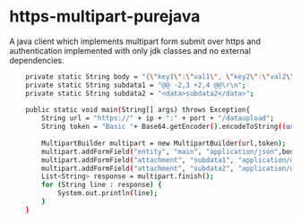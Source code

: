 # https-multipart-purejava
A java client which implements multipart form submit over https and authentication implemented with only jdk classes and no external dependencies.


```sh
	private static String body = "{\"key1\":\"val1\", \"key2\":\"val2\"}";
	private static String subdata1 = "@@ -2,3 +2,4 @@\r\n";
	private static String subdata2 = "<data>subdata2</data>";
	
	public static void main(String[] args) throws Exception{		
		String url = "https://" + ip + ":" + port + "/dataupload";
		String token = "Basic "+ Base64.getEncoder().encodeToString((userName+":"+password).getBytes());
		
		MultipartBuilder multipart = new MultipartBuilder(url,token);		
        multipart.addFormField("entity", "main", "application/json",body);
        multipart.addFormField("attachment", "subdata1", "application/octet-stream",subdata1);
        multipart.addFormField("attachment", "subdata2", "application/octet-stream",subdata2);        
        List<String> response = multipart.finish();         
        for (String line : response) {
            System.out.println(line);
        }
	}
```
